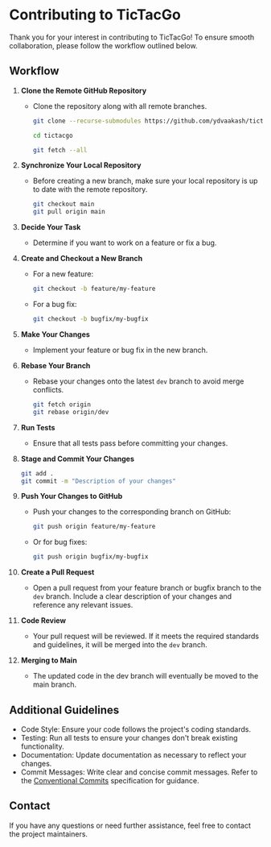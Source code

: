 # Contributing to TicTacGo

Thank you for your interest in contributing to TicTacGo! To ensure smooth collaboration, please follow the workflow outlined below.

## Workflow

1. **Clone the Remote GitHub Repository**
   - Clone the repository along with all remote branches.
     ```bash
     git clone --recurse-submodules https://github.com/ydvaakash/tictacgo.git

     cd tictacgo

     git fetch --all
     ```

2. **Synchronize Your Local Repository**
   - Before creating a new branch, make sure your local repository is up to date with the remote repository.
     ```bash
     git checkout main
     git pull origin main
     ```

3. **Decide Your Task**
   - Determine if you want to work on a feature or fix a bug.

4. **Create and Checkout a New Branch**
   - For a new feature:
     ```bash
     git checkout -b feature/my-feature
     ```
   - For a bug fix:
     ```bash
     git checkout -b bugfix/my-bugfix
     ```

5. **Make Your Changes**
   - Implement your feature or bug fix in the new branch.

6. **Rebase Your Branch**
   - Rebase your changes onto the latest `dev` branch to avoid merge conflicts.
     ```bash
     git fetch origin
     git rebase origin/dev
     ```

7. **Run Tests**
   - Ensure that all tests pass before committing your changes.

8. **Stage and Commit Your Changes**
   ```bash
   git add .
   git commit -m "Description of your changes"
   ```

9. **Push Your Changes to GitHub**
   - Push your changes to the corresponding branch on GitHub:
     ```bash
     git push origin feature/my-feature
     ```
   - Or for bug fixes:
     ```bash
     git push origin bugfix/my-bugfix
     ```

10. **Create a Pull Request**
    - Open a pull request from your feature branch or bugfix branch to the `dev` branch. Include a clear description of your changes and reference any relevant issues.

11. **Code Review**
    - Your pull request will be reviewed. If it meets the required standards and guidelines, it will be merged into the `dev` branch.

12. **Merging to Main**
    - The updated code in the dev branch will eventually be moved to the main branch.

## Additional Guidelines

   - Code Style: Ensure your code follows the project's coding standards.
   - Testing: Run all tests to ensure your changes don't break existing functionality.
   - Documentation: Update documentation as necessary to reflect your changes.
   - Commit Messages: Write clear and concise commit messages. Refer to the [Conventional Commits](https://www.conventionalcommits.org/) specification for guidance.

## Contact

If you have any questions or need further assistance, feel free to contact the project maintainers.
